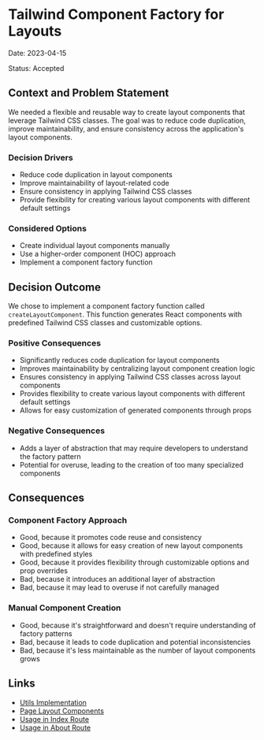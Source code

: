 # Tailwind Component Factory for Layouts

Date: 2023-04-15

Status: Accepted

## Context and Problem Statement

We needed a flexible and reusable way to create layout components that leverage Tailwind CSS classes. The goal was to reduce code duplication, improve maintainability, and ensure consistency across the application's layout components.

### Decision Drivers

* Reduce code duplication in layout components
* Improve maintainability of layout-related code
* Ensure consistency in applying Tailwind CSS classes
* Provide flexibility for creating various layout components with different default settings

### Considered Options

* Create individual layout components manually
* Use a higher-order component (HOC) approach
* Implement a component factory function

## Decision Outcome

We chose to implement a component factory function called `createLayoutComponent`. This function generates React components with predefined Tailwind CSS classes and customizable options.

### Positive Consequences

* Significantly reduces code duplication for layout components
* Improves maintainability by centralizing layout component creation logic
* Ensures consistency in applying Tailwind CSS classes across layout components
* Provides flexibility to create various layout components with different default settings
* Allows for easy customization of generated components through props

### Negative Consequences

* Adds a layer of abstraction that may require developers to understand the factory pattern
* Potential for overuse, leading to the creation of too many specialized components

## Consequences

### Component Factory Approach

* Good, because it promotes code reuse and consistency
* Good, because it allows for easy creation of new layout components with predefined styles
* Good, because it provides flexibility through customizable options and prop overrides
* Bad, because it introduces an additional layer of abstraction
* Bad, because it may lead to overuse if not carefully managed

### Manual Component Creation

* Good, because it's straightforward and doesn't require understanding of factory patterns
* Bad, because it leads to code duplication and potential inconsistencies
* Bad, because it's less maintainable as the number of layout components grows

## Links

* [Utils Implementation](../../app/components/layouts/utils.tsx)
* [Page Layout Components](../../app/components/layouts/page.tsx)
* [Usage in Index Route](../../app/routes/_marketing+/index.tsx)
* [Usage in About Route](../../app/routes/_marketing+/about.tsx)
